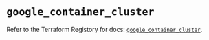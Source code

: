 # `google_container_cluster`

Refer to the Terraform Registory for docs: [`google_container_cluster`](https://registry.terraform.io/providers/hashicorp/google/4.82.0/docs/resources/container_cluster).
